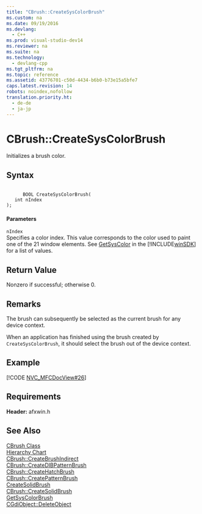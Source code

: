 ```yaml
---
title: "CBrush::CreateSysColorBrush"
ms.custom: na
ms.date: 09/19/2016
ms.devlang: 
  - C++
ms.prod: visual-studio-dev14
ms.reviewer: na
ms.suite: na
ms.technology: 
  - devlang-cpp
ms.tgt_pltfrm: na
ms.topic: reference
ms.assetid: 43776701-c50d-4434-b6b0-b73e15a5bfe7
caps.latest.revision: 14
robots: noindex,nofollow
translation.priority.ht: 
  - de-de
  - ja-jp
---
```

# CBrush::CreateSysColorBrush
Initializes a brush color.  
  
## Syntax  
  
```  
  
      BOOL CreateSysColorBrush(  
   int nIndex   
);  
```  
  
#### Parameters  
 `nIndex`  
 Specifies a color index. This value corresponds to the color used to paint one of the 21 window elements. See [GetSysColor](http://msdn.microsoft.com/library/windows/desktop/ms724371) in the [!INCLUDE[winSDK](../vs140/includes/winSDK_md.md)] for a list of values.  
  
## Return Value  
 Nonzero if successful; otherwise 0.  
  
## Remarks  
 The brush can subsequently be selected as the current brush for any device context.  
  
 When an application has finished using the brush created by `CreateSysColorBrush`, it should select the brush out of the device context.  
  
## Example  
 [!CODE [NVC_MFCDocView#26](../CodeSnippet/VS_Snippets_Cpp/NVC_MFCDocView#26)]  
  
## Requirements  
 **Header:** afxwin.h  
  
## See Also  
 [CBrush Class](../vs140/CBrush-Class.md)   
 [Hierarchy Chart](../vs140/Hierarchy-Chart.md)   
 [CBrush::CreateBrushIndirect](../vs140/CBrush--CreateBrushIndirect.md)   
 [CBrush::CreateDIBPatternBrush](../vs140/CBrush--CreateDIBPatternBrush.md)   
 [CBrush::CreateHatchBrush](../vs140/CBrush--CreateHatchBrush.md)   
 [CBrush::CreatePatternBrush](../vs140/CBrush--CreatePatternBrush.md)   
 [CreateSolidBrush](http://msdn.microsoft.com/library/windows/desktop/dd183518)   
 [CBrush::CreateSolidBrush](../vs140/CBrush--CreateSolidBrush.md)   
 [GetSysColorBrush](http://msdn.microsoft.com/library/windows/desktop/dd144927)   
 [CGdiObject::DeleteObject](../vs140/CGdiObject--DeleteObject.md)